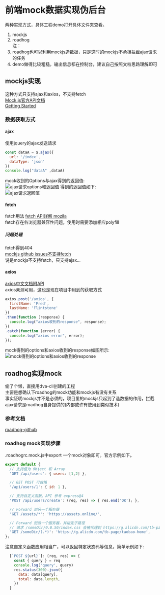 # 前端mock数据实现伪后台
两种实现方式，具体工程demo打开具体文件夹查看。
1. mockjs  
2. roadhog  
注： 
1. roadhog也可以利用mockjs造数据，只是这时的mockjs不承担拦截ajax请求的任务  
2. demo做得比较粗糙，输出信息都在控制台，建议自己按照文档思路理解即可


## mockjs实现
这种方式只支持ajax和axios，不支持fetch  
[Mock.js官方API文档](https://github.com/nuysoft/Mock/wiki/Mock.mock())  
[Getting Started](https://github.com/nuysoft/Mock/wiki/Getting-Started)  
### 数据获取方式  
#### ajax  
使用jquery的ajax发送请求  
```javascript
const dataA = $.ajax({
  url: '/index',
  dataType: 'json'
})
console.log("dataA" ,dataA)
```
mock收到的Options与ajax得到的返回值:  
![ajax请求options和返回值](https://github.com/vonxq/react-mock-demo/blob/master/img/ajaxOptionsAndResponse.png?raw=true)
得到的返回值如下:  
![ajax请求返回值](https://github.com/vonxq/react-mock-demo/blob/master/img/ajaxResponse.png?raw=true)
#### fetch  
fetch用法 [fetch API详解 mozila](https://developer.mozilla.org/zh-CN/docs/Web/API/Fetch_API/Using_Fetch)  
fetch存在各浏览器兼容性问题，使用时需要添加相应polyfill  
##### 问题处理  
fetch得到404  
  [mockjs github issues不支持fetch](https://github.com/nuysoft/Mock/issues?utf8=%E2%9C%93&q=fetch)   
  说是mockjs不支持fetch，只支持ajax...  

#### axios  
[axios中文文档附API](https://www.kancloud.cn/yunye/axios/234845)  
axios亲测可用，这也是现在项目中用到的获取方式  

```javascript
axios.post('/axios', {
  firstName: 'Fred',
  lastName: 'Flintstone'
})
.then(function (response) {
  console.log("axios收到的response", response);
})
.catch(function (error) {
  console.log("axios error", error);
});
```  
mock得到的options和axios收到的response如图所示:  
![mock得到的options和axios收到的response](https://github.com/vonxq/react-mock-demo/blob/master/img/axiosAndMockjs.png?raw=true)


## roadhog实现mock
偷了个懒，直接用dva-cli创建的工程  
主要是想确认下roadhog的mock功能和mockjs有没有关系  
事实证明mockjs并不是必须的，项目里的mockjs只起到了造数据的作用，拦截ajax请求是roadhog自身提供的(内部或许有使用到类似技术)  
### 参考文档  
[roadhog-github](https://github.com/sorrycc/roadhog)   
### roadhog mock实现步骤    
.roadhogrc.mock.js中export 一个mock对象即可，官方示例如下。
```javascript
export default {
  // 支持值为 Object 和 Array
  'GET /api/users': { users: [1,2] },

  // GET POST 可省略
  '/api/users/1': { id: 1 },

  // 支持自定义函数，API 参考 express@4
  'POST /api/users/create': (req, res) => { res.end('OK'); },

  // Forward 到另一个服务器
  'GET /assets/*': 'https://assets.online/',

  // Forward 到另一个服务器，并指定子路径
  // 请求 /someDir/0.0.50/index.css 会被代理到 https://g.alicdn.com/tb-page/taobao-home, 实际返回 https://g.alicdn.com/tb-page/taobao-home/0.0.50/index.css
  'GET /someDir/(.*)': 'https://g.alicdn.com/tb-page/taobao-home',
};
```
注意自定义函数应用相当广，可以返回特定状态码等信息，简单示例如下:  
```javascript
  [`POST ${url}`]: (req, res) => {
    const { query } = req
    console.log('query', query)
    res.status(300).json({
      data: data[query],
      total: data.length,
    })
  }
```
